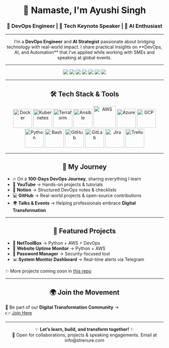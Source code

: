 <!-- Profile Header -->
<h1 align="center">👋 Namaste, I'm Ayushi Singh</h1>
<h3 align="center">🚀 DevOps Engineer | 🎤 Tech Keynote Speaker | 🤖 AI Enthusiast</h3>

---

<!-- About Section -->
<p align="center">
I’m a <b>DevOps Engineer</b> and <b>AI Strategist</b> passionate about bridging technology with real-world impact.  
I share practical insights on **DevOps, AI, and Automation** that I’ve applied while working with SMEs and speaking at global events.  
</p>

---

<!-- Badges / Quick Links -->
<p align="center">
  <a href="https://www.ayushisingh.com"><img src="https://img.shields.io/badge/🌐%20Website-ayushisingh.com-blue" /></a>
  <a href="https://www.linkedin.com/in/the-ayushi-singh/"><img src="https://img.shields.io/badge/LinkedIn-Ayushi%20Singh-blue?logo=linkedin" /></a>
  <a href="https://www.instagram.com/ayushisingh_official/"><img src="https://img.shields.io/badge/Instagram-@ayushisingh__official-pink?logo=instagram" /></a>
  <a href="https://github.com/TechWithHer"><img src="https://img.shields.io/badge/GitHub-TechWithHer-black?logo=github" /></a>
  <a href="https://www.notion.so/STRENURE-LABS-1e8df188b81e802a8b57d964fed00f7c"><img src="https://img.shields.io/badge/📒%20Notion-Notes%20&%20Checklists-lightgrey?logo=notion" /></a>
  <a href="https://www.strenure.com"><img src="https://img.shields.io/badge/Company-Strenure-brightgreen" /></a>
  <a href="https://chat.whatsapp.com/EWha4wltgYKKKiiNm5D86G"><img src="https://img.shields.io/badge/Community-Digital%20Transformation-green?logo=whatsapp" /></a>
</p>

---

<!-- Tech Logos -->
<h2 align="center">🛠️ Tech Stack & Tools</h2>
<p align="center">
  <!-- Core DevOps -->
  <img src="https://cdn.jsdelivr.net/gh/devicons/devicon/icons/docker/docker-original.svg" alt="Docker" width="60" height="60"/>
  <img src="https://cdn.jsdelivr.net/gh/devicons/devicon/icons/kubernetes/kubernetes-plain.svg" alt="Kubernetes" width="60" height="60"/>
  <img src="https://cdn.jsdelivr.net/gh/devicons/devicon/icons/terraform/terraform-original.svg" alt="Terraform" width="60" height="60"/>
  <img src="https://cdn.jsdelivr.net/gh/devicons/devicon/icons/ansible/ansible-original.svg" alt="Ansible" width="60" height="60"/>
  
  <!-- Cloud -->
  <img src="https://cdn.jsdelivr.net/gh/devicons/devicon/icons/amazonwebservices/amazonwebservices-original-wordmark.svg" alt="AWS" width="70" height="70"/>
  <img src="https://cdn.jsdelivr.net/gh/devicons/devicon/icons/azure/azure-original.svg" alt="Azure" width="60" height="60"/>
  <img src="https://cdn.jsdelivr.net/gh/devicons/devicon/icons/googlecloud/googlecloud-original.svg" alt="GCP" width="60" height="60"/>

  <!-- Programming & Scripting -->
  <img src="https://cdn.jsdelivr.net/gh/devicons/devicon/icons/python/python-original.svg" alt="Python" width="60" height="60"/>
  <img src="https://cdn.jsdelivr.net/gh/devicons/devicon/icons/bash/bash-original.svg" alt="Bash" width="60" height="60"/>

  <!-- Collaboration & SCM -->
  <img src="https://cdn.jsdelivr.net/gh/devicons/devicon/icons/github/github-original.svg" alt="GitHub" width="60" height="60"/>
  <img src="https://cdn.jsdelivr.net/gh/devicons/devicon/icons/gitlab/gitlab-original.svg" alt="GitLab" width="60" height="60"/>
  <img src="https://cdn.jsdelivr.net/gh/devicons/devicon/icons/jira/jira-original.svg" alt="Jira" width="60" height="60"/>
  <img src="https://cdn.jsdelivr.net/gh/devicons/devicon/icons/trello/trello-plain.svg" alt="Trello" width="60" height="60"/>
</p>

---

<!-- Journey Section -->
<h2 align="center">🚀 My Journey</h2>

- 🔥 On a **100-Days DevOps Journey**, sharing everything I learn  
- 🎥 **YouTube** → Hands-on projects & tutorials  
- 📒 **Notion** → Structured DevOps notes & checklists  
- 💻 **GitHub** → Real-world projects & open-source contributions  
- 🌍 **Talks & Events** → Helping professionals embrace **Digital Transformation**  

---

<!-- Projects Section -->
<h2 align="center">📌 Featured Projects</h2>

- 🔧 **NetToolBox** → Python + AWS + DevOps 
- 🔧 **Website Uptime Monitor** → Python + AWS  
- 🔐 **Password Manager** → Security-focused tool  
- 📊 **System Monitor Dashboard** → Real-time alerts via Telegram

✨ More projects coming soon in [this repo](https://github.com/TechWithHer)  

---

<!-- Community Section -->
<h2 align="center">🌍 Join the Movement</h2>

📲 Be part of our **Digital Transformation Community** →  
👉 [Join Here](https://chat.whatsapp.com/EWha4wltgYKKKiiNm5D86G)  

---

<!-- Footer -->
<p align="center">
  ✨ <b>Let’s learn, build, and transform together!</b> ✨ <br>
  💌 Open for collaborations, projects & speaking engagements. Email at info@strenure.com 
</p>
